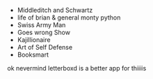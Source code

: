 - Middleditch and Schwartz
 - life of brian & general monty python
 - Swiss Army Man
 - Goes wrong Show
 - Kajillionaire
 - Art of Self Defense
 - Booksmart

ok nevermind letterboxd is a better app for thiiiis
